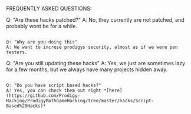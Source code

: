 FREQUENTLY ASKED QUESTIONS:

Q: "Are these hacks patched?"
A: No, they currently are not patched, and probably wont be for a while.
~~~~~~~~~~~~~~~~~~~~~~~~~~~~~~~~~~~~~~~~~~~~~~~~~~~~~~~~~~~~~~~~~~~~~~~~~~~

Q: "Why are you doing this"
A: We want to increse prodigys security, almost as if we were pen testers.
~~~~~~~~~~~~~~~~~~~~~~~~~~~~~~~~~~~~~~~~~~~~~~~~~~~~~~~~~~~~~~~~~~~~~~~~~~~

Q: "Are you still updating these hacks"
A: Yes, we just are sometimes lazy for a few months, but we always have many projects hidden away.
~~~~~~~~~~~~~~~~~~~~~~~~~~~~~~~~~~~~~~~~~~~~~~~~~~~~~~~~~~~~~~~~~~~~~~~~~~~

Q: "Do you have script based hacks?"
A: Yes, you can check them out right *[here](https://github.com/Prodigy-Hacking/ProdigyMathGameHacking/tree/master/hacks/Script-Based%20Hacks)*
